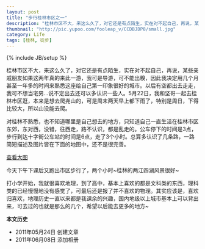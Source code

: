 ```yaml
---
layout: post
title: "步行桂林市区之一"
description: "桂林市区不大，来这么久了，对它还是有点陌生，实在对不起自己，再说，某些亲戚朋友如果这两年真的来此一游，我可是导游，可不能出糗，因此我决定用几个月甚至一年多的时间来熟悉这座给自己第一印象很好的城市。以后有空都出去走走，我可不想当宅男...说不定出去还可以多认识一些人。"
thumbnail: "http://pic.yupoo.com/fooleap_v/CCDBJDP8/small.jpg"
category: Life
tags: [桂林, 徒步]
---
```

{% include JB/setup %}

桂林市区不大，来这么久了，对它还是有点陌生，实在对不起自己，再说，某些亲戚朋友如果这两年真的来此一游，我可是导游，可不能出糗，因此我决定用几个月甚至一年多的时间来熟悉这座给自己第一印象很好的城市。以后有空都出去走走，我可不想当宅男...说不定出去还可以多认识一些人。5月22日，我和坚哥一起去桂林市区逛，本来是想去爬尧山的，可是周末两天早上都下雨了，特别是周日，下得比较大，所以山没能去爬。

对桂林不熟悉，也不知道哪里是自己想去的地方，只知道自己一直生活在桂林市区东郊，东对西，没错，往西走，路不认识，都是乱走的。公车停下的时间是3点，步行到达十字街公车站的时间是6点，走了3个小时。总算多认识了几条路，一路简短描述及图片皆在下面的地图中，还不是很完善。

[查看大图](http://ditu.google.com/maps/ms?ie=UTF8&hl=zh-CN&brcurrent=3,0x36a4f5b5d7e74195:0x482bfe30a4f8a78c,0,0x36a4f43675215133:0xff86c1191d704ae1%3B5,0,0&msa=0&msid=203176056751949258154.0004a3ed97ea46a79e163&ll=25.270102,110.284382&spn=0.022148,0.026844&source=embed)

今天下午下课后又跑出市区步行了，两个小时~桂林的两江四湖风景很好~

打小学开始，我就很喜欢地理，到了高中，基本上喜欢的都是文科类的东西，理科类的已经慢慢地没有感觉了，可最后还是报了并不喜欢的物理。其实应该是，喜欢归喜欢，地理历史一直以来都是我课余的兴趣，国内地级以上城市基本上可以背出来，可去过的也就是那么的几个，希望以后能去更多的地方~

**本文历史**

* 2011年05月24日  创建文章
* 2011年06月08日  添加相册
